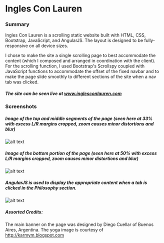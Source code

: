 # Ingles Con Lauren
### Summary

Ingles Con Lauren is a scrolling static website built with HTML, CSS, Bootstrap, JavaScript, and AngularJS.  The layout is designed to be fully-responsive on all device sizes.

I chose to make the site a single scrolling page to best accommodate the content (which I composed and arranged in coordination with the client). For the scrolling function, I used Bootstrap's Scrollspy coupled with JavaScript functions to accommodate the offset of the fixed navbar and to make the page slide smoothly to different sections of the site when a nav tab was clicked.

##### The site can be seen live at www.inglesconlauren.com

### Screenshots

##### Image of the top and middle segments of the page (seen here at 33% with excess L/R margins cropped, zoom causes minor distortions and blur) 
![alt text](https://github.com/craigsaw/ingles-con-lauren/blob/14c6f429fbf087e28e909cf5623751baa392a7a4/img/topofpageAt33percent.png "Zoomed-out view of page top and middle")

##### Image of the bottom portion of the page (seen here at 50% with excess L/R margins cropped, zoom causes minor distortions and blur) 
![alt text](https://github.com/craigsaw/ingles-con-lauren/blob/14c6f429fbf087e28e909cf5623751baa392a7a4/img/bottomofPageAt50percent.png "Zoomed-out view of page bottom")

##### AngularJS is used to display the appropriate content when a tab is clicked in the Philosophy section.
![alt text](https://github.com/craigsaw/ingles-con-lauren/blob/14c6f429fbf087e28e909cf5623751baa392a7a4/img/philosophySection.png "Angular Widget")

##### Assorted Credits:
The main banner on the page was designed by Diego Cuellar of Buenos Aires, Argentina.
The yoga image is courtesy of http://karmym.blogspot.com
